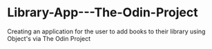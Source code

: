# Library-App---The-Odin-Project
Creating an application for the user to add books to their library using Object's via The Odin Project
